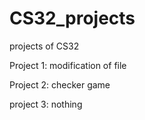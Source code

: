 # CS32_projects
projects of CS32

Project 1: modification of file

Project 2: checker game

project 3: nothing
